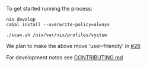 To get started running the process:

```
nix develop
cabal install --overwrite-policy=always

./scan.sh /nix/var/nix/profiles/system
```

We plan to make the above move 'user-friendly' in [#26](https://github.com/Nix-Security-WG/nix-security-tracker/issues/26)

For development notes see [CONTRIBUTING.md](./CONTRIBUTING.md)
